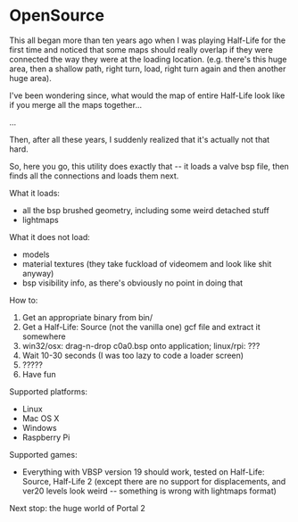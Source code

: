 OpenSource
==========

This all began more than ten years ago when I was playing Half-Life for the first time and noticed
that some maps should really overlap if they were connected the way they were at the loading location.
(e.g. there's this huge area, then a shallow path, right turn, load, right turn again and then another huge area).

I've been wondering since, what would the map of entire Half-Life look like if you merge all the maps together...

...

Then, after all these years, I suddenly realized that it's actually not that hard.

So, here you go, this utility does exactly that -- it loads a valve bsp file, then
finds all the connections and loads them next.

What it loads:
 - all the bsp brushed geometry, including some weird detached stuff
 - lightmaps

What it does not load:
 - models
 - material textures (they take fuckload of videomem and look like shit anyway)
 - bsp visibility info, as there's obviously no point in doing that

How to:

1. Get an appropriate binary from bin/
2. Get a Half-Life: Source (not the vanilla one) gcf file and extract it somewhere
3. win32/osx: drag-n-drop c0a0.bsp onto application; linux/rpi: ???
4. Wait 10-30 seconds (I was too lazy to code a loader screen)
5. ?????
6. Have fun

Supported platforms:
 - Linux
 - Mac OS X
 - Windows
 - Raspberry Pi

Supported games:
 - Everything with VBSP version 19 should work, tested on Half-Life: Source, Half-Life 2 
(except there are no support for displacements, and ver20 levels look weird -- something is wrong with lightmaps format) 

Next stop: the huge world of Portal 2
